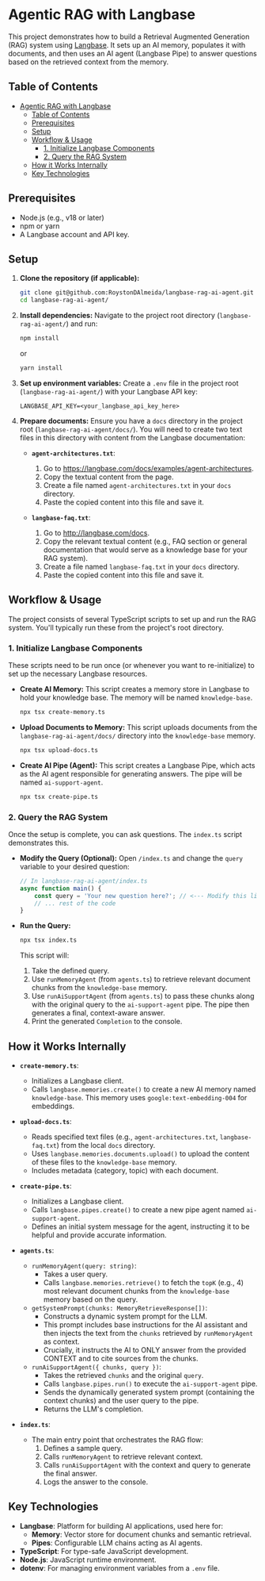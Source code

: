 # Agentic RAG with Langbase

This project demonstrates how to build a Retrieval Augmented Generation (RAG) system using [Langbase](https://langbase.com/). It sets up an AI memory, populates it with documents, and then uses an AI agent (Langbase Pipe) to answer questions based on the retrieved context from the memory.

## Table of Contents

- [Agentic RAG with Langbase](#agentic-rag-with-langbase)
  - [Table of Contents](#table-of-contents)
  - [Prerequisites](#prerequisites)
  - [Setup](#setup)
  - [Workflow \& Usage](#workflow--usage)
    - [1. Initialize Langbase Components](#1-initialize-langbase-components)
    - [2. Query the RAG System](#2-query-the-rag-system)
  - [How it Works Internally](#how-it-works-internally)
  - [Key Technologies](#key-technologies)

## Prerequisites

*   Node.js (e.g., v18 or later)
*   npm or yarn
*   A Langbase account and API key.

## Setup

1.  **Clone the repository (if applicable):**
    ```bash
    git clone git@github.com:RoystonDAlmeida/langbase-rag-ai-agent.git
    cd langbase-rag-ai-agent/
    ```

2.  **Install dependencies:**
    Navigate to the project root directory (`langbase-rag-ai-agent/`) and run:
    ```bash
    npm install
    ```
    or
    ```bash
    yarn install
    ```

3.  **Set up environment variables:**
    Create a `.env` file in the project root (`langbase-rag-ai-agent/`) with your Langbase API key:
    ```env
    LANGBASE_API_KEY=<your_langbase_api_key_here>
    ```

4.  **Prepare documents:**
    Ensure you have a `docs` directory in the project root (`langbase-rag-ai-agent/docs/`). You will need to create two text files in this directory with content from the Langbase documentation:

    *   **`agent-architectures.txt`**:
        1.  Go to https://langbase.com/docs/examples/agent-architectures.
        2.  Copy the textual content from the page.
        3.  Create a file named `agent-architectures.txt` in your `docs` directory.
        4.  Paste the copied content into this file and save it.

    *   **`langbase-faq.txt`**:
        1.  Go to http://langbase.com/docs.
        2.  Copy the relevant textual content (e.g., FAQ section or general documentation that would serve as a knowledge base for your RAG system).
        3.  Create a file named `langbase-faq.txt` in your `docs` directory.
        4.  Paste the copied content into this file and save it.

## Workflow & Usage

The project consists of several TypeScript scripts to set up and run the RAG system. You'll typically run these from the project's root directory.

### 1. Initialize Langbase Components

These scripts need to be run once (or whenever you want to re-initialize) to set up the necessary Langbase resources.

*   **Create AI Memory:**
    This script creates a memory store in Langbase to hold your knowledge base. The memory will be named `knowledge-base`.
    ```bash
    npx tsx create-memory.ts
    ```

*   **Upload Documents to Memory:**
    This script uploads documents from the `langbase-rag-ai-agent/docs/` directory into the `knowledge-base` memory.
    ```bash
    npx tsx upload-docs.ts
    ```

*   **Create AI Pipe (Agent):**
    This script creates a Langbase Pipe, which acts as the AI agent responsible for generating answers. The pipe will be named `ai-support-agent`.
    ```bash
    npx tsx create-pipe.ts
    ```

### 2. Query the RAG System

Once the setup is complete, you can ask questions. The `index.ts` script demonstrates this.

*   **Modify the Query (Optional):**
    Open `/index.ts` and change the `query` variable to your desired question:

    ```typescript
    // In langbase-rag-ai-agent/index.ts
    async function main() {
        const query = 'Your new question here?'; // <--- Modify this line
        // ... rest of the code
    }
    ```

*   **Run the Query:**
    ```bash
    npx tsx index.ts
    ```

    This script will:
    1.  Take the defined query.
    2.  Use `runMemoryAgent` (from `agents.ts`) to retrieve relevant document chunks from the `knowledge-base` memory.
    3.  Use `runAiSupportAgent` (from `agents.ts`) to pass these chunks along with the original query to the `ai-support-agent` pipe. The pipe then generates a final, context-aware answer.
    4.  Print the generated `Completion` to the console.

## How it Works Internally

*   **`create-memory.ts`**:
    *   Initializes a Langbase client.
    *   Calls `langbase.memories.create()` to create a new AI memory named `knowledge-base`. This memory uses `google:text-embedding-004` for embeddings.

*   **`upload-docs.ts`**:
    *   Reads specified text files (e.g., `agent-architectures.txt`, `langbase-faq.txt`) from the local `docs` directory.
    *   Uses `langbase.memories.documents.upload()` to upload the content of these files to the `knowledge-base` memory.
    *   Includes metadata (category, topic) with each document.
  
*   **`create-pipe.ts`**:
    *   Initializes a Langbase client.
    *   Calls `langbase.pipes.create()` to create a new pipe agent named `ai-support-agent`.
    *   Defines an initial system message for the agent, instructing it to be helpful and provide accurate information.

*   **`agents.ts`**:
    *   `runMemoryAgent(query: string)`:
        *   Takes a user query.
        *   Calls `langbase.memories.retrieve()` to fetch the `topK` (e.g., 4) most relevant document chunks from the `knowledge-base` memory based on the query.
    *   `getSystemPrompt(chunks: MemoryRetrieveResponse[])`:
        *   Constructs a dynamic system prompt for the LLM.
        *   This prompt includes base instructions for the AI assistant and then injects the text from the `chunks` retrieved by `runMemoryAgent` as context.
        *   Crucially, it instructs the AI to ONLY answer from the provided CONTEXT and to cite sources from the chunks.
    *   `runAiSupportAgent({ chunks, query })`:
        *   Takes the retrieved `chunks` and the original `query`.
        *   Calls `langbase.pipes.run()` to execute the `ai-support-agent` pipe.
        *   Sends the dynamically generated system prompt (containing the context chunks) and the user query to the pipe.
        *   Returns the LLM's completion.

*   **`index.ts`**:
    *   The main entry point that orchestrates the RAG flow:
        1.  Defines a sample query.
        2.  Calls `runMemoryAgent` to retrieve relevant context.
        3.  Calls `runAiSupportAgent` with the context and query to generate the final answer.
        4.  Logs the answer to the console.

## Key Technologies

*   **Langbase**: Platform for building AI applications, used here for:
    *   **Memory**: Vector store for document chunks and semantic retrieval.
    *   **Pipes**: Configurable LLM chains acting as AI agents.
*   **TypeScript**: For type-safe JavaScript development.
*   **Node.js**: JavaScript runtime environment.
*   **dotenv**: For managing environment variables from a `.env` file.